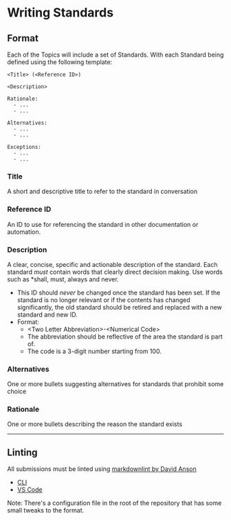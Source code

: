 # Writing Standards

## Format

Each of the Topics will include a set of Standards. With each Standard being
defined using the following template:

```text
<Title> (<Reference ID>)

<Description>

Rationale:
  - ...
  - ...

Alternatives:
  - ...
  - ...

Exceptions:
  - ...
  - ...
```

### Title

A short and descriptive title to refer to the standard in conversation

### Reference ID

An ID to use for referencing the standard in other documentation or automation.

### Description

A clear, concise, specific and actionable description of the standard.
Each standard *must* contain words that clearly direct decision making.
Use words such as *shall, must, always and never.

- This ID should *never* be changed once the standard has been set. If the
  standard is no longer relevant or if the contents has changed significantly,
  the old standard should be retired and replaced with a new standard and new ID.
- Format:
    - &lt;Two Letter Abbreviation>-&lt;Numerical Code>
    - The abbreviation should be reflective of the area the standard is part of.
    - The code is a 3-digit number starting from 100.

### Alternatives

One or more bullets suggesting alternatives for standards that prohibit some choice

### Rationale

One or more bullets describing the reason the standard exists

---

## Linting

All submissions must be linted using [markdownlint by David Anson](https://github.com/DavidAnson/markdownlint)

- [CLI](https://github.com/igorshubovych/markdownlint-cli)
- [VS Code](https://marketplace.visualstudio.com/items?itemName=DavidAnson.vscode-markdownlint)

Note: There's a configuration file in the root of the repository that has some
small tweaks to the format.
